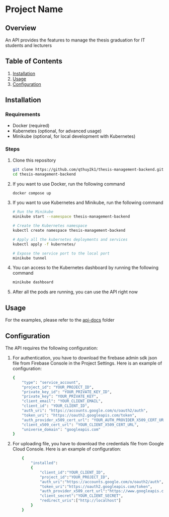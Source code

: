 # Project Name

## Overview

An API provides the features to manage the thesis graduation for IT students and lecturers

## Table of Contents

1. [Installation](#installation)
2. [Usage](#usage)
3. [Configuration](#configuration)

## Installation

### Requirements

- Docker (required)
- Kubernetes (optional, for advanced usage)
- Minikube (optional, for local development with Kubernetes)


### Steps
1. Clone this repository
    ```bash
    git clone https://github.com/qthuy2k1/thesis-management-backend.git
    cd thesis-management-backend
    ```

2. If you want to use Docker, run the following command
    ```bash
    docker compose up
    ```
3. If you want to use Kubernetes and Minikube, run the following command
    ```bash
    # Run the Minikube
    minikube start --namespace thesis-management-backend

    # Create the Kubernetes namespace
    kubectl create namespace thesis-management-backend

    # Apply all the kubernetes deployments and services
    kubectl apply -f kubernetes/

    # Expose the service port to the local port
    minikube tunnel
    ```

4. You can access to the Kubernetes dashboard by running the following command
    ```bash
    minikube dashboard
    ```
5. After all the pods are running, you can use the API right now

## Usage

For the examples, please refer to the [api-docs](https://github.com/qthuy2k1/thesis-management-backend/tree/master/api-docs) folder


## Configuration
The API requires the following configuration:
1. For authentication, you have to download the firebase admin sdk json file from Firebase Console in the Project Settings. Here is an example of configuration:
    ```bash
    {
        "type": "service_account",
        "project_id": "YOUR_PROJECT_ID",
        "private_key_id": "YOUR_PRIVATE_KEY_ID",
        "private_key": "YOUR_PRIVATE_KEY",
        "client_email": "YOUR_CLIENT_EMAIL",
        "client_id": "YOUR_CLIENT_ID",
        "auth_uri": "https://accounts.google.com/o/oauth2/auth",
        "token_uri": "https://oauth2.googleapis.com/token",
        "auth_provider_x509_cert_url": "YOUR_AUTH_PROVIDER_X509_CERT_URL",
        "client_x509_cert_url": "YOUR_CLIENT_X509_CERT_URL",
        "universe_domain": "googleapis.com"
    }
    ```
    

2. For uploading file, you have to download the credentials file from Google Cloud Console. Here is an example of configuration:

    ```bash
        {
            "installed": 
            {
                "client_id":"YOUR_CLIENT_ID",
                "project_id":"YOUR_PROJECT_ID",
                "auth_uri":"https://accounts.google.com/o/oauth2/auth",
                "token_uri":"https://oauth2.googleapis.com/token",
                "auth_provider_x509_cert_url":"https://www.googleapis.com/oauth2/v1/certs",
                "client_secret":"YOUR_CLIENT_SECRET",
                "redirect_uris":["http://localhost"]
            }
        }
    ```